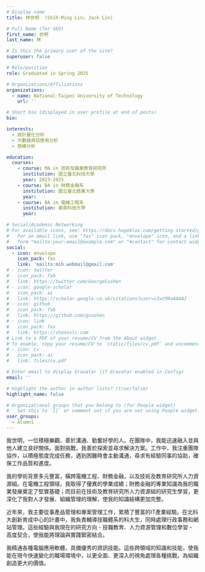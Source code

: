 ```yaml
---
# Display name
title: 林世明  (Shih-Ming Lin; Jack Lin)

# Full Name (for SEO)
first_name: 世明
last_name: 林

# Is this the primary user of the site?
superuser: false

# Role/position
role: Graduated in Spring 2025

# Organizations/Affiliations
organizations:
  - name: National Taipei University of Technology
    url: ''

# Short bio (displayed in user profile at end of posts)
bio:

interests:
  - 統計量化分析
  - 大數據資訊應用分析
  - 商模分析

education:
  courses:
    - course: MA in 技術及職業教育研究所
      institution: 國立臺北科技大學
      year: 2023-2025
    - course: BA in 財務金融系
      institution: 國立臺北商業大學
      year:
    - course: BA in 電機工程系
      institution: 東南科技大學
      year:

# Social/Academic Networking
# For available icons, see: https://docs.hugoblox.com/getting-started/page-builder/#icons
#   For an email link, use "fas" icon pack, "envelope" icon, and a link in the
#   form "mailto:your-email@example.com" or "#contact" for contact widget.
social:
  - icon: envelope
    icon_pack: fas
    link: 'mailto:mib.webmail@gmail.com'
# - icon: twitter
#   icon_pack: fab
#   link: https://twitter.com/GeorgeCushen
# - icon: google-scholar
#   icon_pack: ai
#   link: https://scholar.google.co.uk/citations?user=sIwtMXoAAAAJ
# - icon: github
#   icon_pack: fab
#   link: https://github.com/gcushen
# - icon: link
#   icon_pack: fas
#   link: https://shonnslc.com
# Link to a PDF of your resume/CV from the About widget.
# To enable, copy your resume/CV to `static/files/cv.pdf` and uncomment the lines below.
# - icon: cv
#   icon_pack: ai
#   link: files/cv.pdf

# Enter email to display Gravatar (if Gravatar enabled in Config)
email: ''

# Highlight the author in author lists? (true/false)
highlight_name: false

# Organizational groups that you belong to (for People widget)
#   Set this to `[]` or comment out if you are not using People widget.
user_groups:
  - Alumni
---
```

我世明，一位積極樂觀、善於溝通、勤奮好學的人。在團隊中，我能迅速融入並與他人建立良好關係。面對挑戰，我善於探索並尋求解決方案。工作中，我注重團隊協作，以積極態度完成任務，遇到困難時會主動溝通，尋求有經驗同事的協助，確保工作品質和進度。

我的學術背景多元豐富，橫跨電機工程、財務金融，以及技術及教育研究所人力資源組。在電機工程領域，我取得了優異的學業成績；財務金融的專業知識為我的職業發展奠定了堅實基礎；而目前在技術及教育研究所人力資源組的研究生學習，更深化了我對人才發展、組織管理的理解，使我的知識結構更加完整。

近年來，我主要從事產品管理和專案管理工作，累積了豐富的IT產業經驗。在北科大創新育成中心的計畫中，我負責輔導技職體系的科大生，同時處理行政事務和網站管理。這些經驗與我現在的研究方向 - 技職教育、人力資源管理和數位學習 - 高度契合，使我能將理論與實踐緊密結合。

我精通各種電腦應用軟體，具備優秀的資訊技能。這些跨領域的知識和技能，使我能在現今快速變化的職場環境中，以更全面、更深入的視角處理各種挑戰，為組織創造更大的價值。